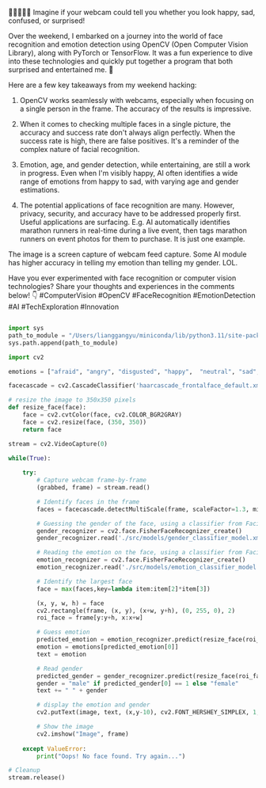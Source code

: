 📸🙂😢😕😲 Imagine if your webcam could tell you whether you look happy, sad, confused, or surprised! 

Over the weekend, I embarked on a journey into the world of face recognition and emotion detection using OpenCV (Open Computer Vision Library), along with PyTorch or TensorFlow. It was a fun experience to dive into these technologies and quickly put together a program that both surprised and entertained me. 🤯

Here are a few key takeaways from my weekend hacking:

1. OpenCV works seamlessly with webcams, especially when focusing on a single person in the frame. The accuracy of the results is impressive.

2. When it comes to checking multiple faces in a single picture, the accuracy and success rate don't always align perfectly. When the success rate is high, there are false positives. It's a reminder of the complex nature of facial recognition.

3. Emotion, age, and gender detection, while entertaining, are still a work in progress. Even when I'm visibly happy, AI often identifies a wide range of emotions from happy to sad, with varying age and gender estimations.

4. The potential applications of face recognition are many. However, privacy, security, and accuracy have to be addressed properly first. Useful applications are surfacing. E.g. AI automatically identifies marathon runners in real-time during a live event, then tags marathon runners on event photos for them to purchase. It is just one example. 

The image is a screen capture of webcam feed capture. Some AI module has higher accuracy in telling my emotion than telling my gender. LOL. 

Have you ever experimented with face recognition or computer vision technologies? Share your thoughts and experiences in the comments below! 👇 #ComputerVision #OpenCV #FaceRecognition #EmotionDetection #AI #TechExploration #Innovation

``` Python

import sys
path_to_module = "/Users/lianggangyu/miniconda/lib/python3.11/site-packages"
sys.path.append(path_to_module)

import cv2

emotions = ["afraid", "angry", "disgusted", "happy",  "neutral", "sad", "surprised"]

facecascade = cv2.CascadeClassifier('haarcascade_frontalface_default.xml')

# resize the image to 350x350 pixels
def resize_face(face):  
    face = cv2.cvtColor(face, cv2.COLOR_BGR2GRAY)
    face = cv2.resize(face, (350, 350))
    return face

stream = cv2.VideoCapture(0)

while(True):
    
    try: 
        # Capture webcam frame-by-frame
        (grabbed, frame) = stream.read()

        # Identify faces in the frame
        faces = facecascade.detectMultiScale(frame, scaleFactor=1.3, minNeighbors=6)

        # Guessing the gender of the face, using a classifier from Facilier 
        gender_recognizer = cv2.face.FisherFaceRecognizer_create()
        gender_recognizer.read('./src/models/gender_classifier_model.xml')

        # Reading the emotion on the face, using a classifier from Facilier 
        emotion_recognizer = cv2.face.FisherFaceRecognizer_create()
        emotion_recognizer.read('./src/models/emotion_classifier_model.xml')

        # Identify the largest face
        face = max(faces,key=lambda item:item[2]*item[3])    

        (x, y, w, h) = face
        cv2.rectangle(frame, (x, y), (x+w, y+h), (0, 255, 0), 2)
        roi_face = frame[y:y+h, x:x+w]

        # Guess emotion 
        predicted_emotion = emotion_recognizer.predict(resize_face(roi_face))
        emotion = emotions[predicted_emotion[0]]
        text = emotion

        # Read gender
        predicted_gender = gender_recognizer.predict(resize_face(roi_face))  
        gender = "male" if predicted_gender[0] == 1 else "female"
        text += " " + gender

        # display the emotion and gender
        cv2.putText(image, text, (x,y-10), cv2.FONT_HERSHEY_SIMPLEX, 1, (0,255,255), 2)

        # Show the image
        cv2.imshow("Image", frame)
            
    except ValueError:
        print("Oops! No face found. Try again...")

# Cleanup
stream.release()

```
